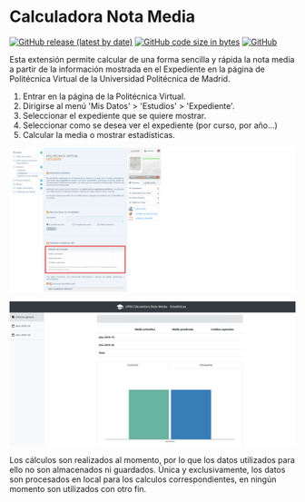 # Calculadora Nota Media

[![GitHub release (latest by date)](https://img.shields.io/github/v/release/tasiomendez/mean-upm-firefox?label=latest%20version)](https://github.com/tasiomendez/mean-upm-firefox/releases)
[![GitHub code size in bytes](https://img.shields.io/github/languages/code-size/tasiomendez/mean-upm-firefox?label=size)](https://github.com/tasiomendez/mean-upm-firefox)
[![GitHub](https://img.shields.io/github/license/tasiomendez/mean-upm-firefox)](https://github.com/tasiomendez/mean-upm-firefox)

Esta extensión permite calcular de una forma sencilla y rápida la nota media
a partir de la información mostrada en el Expediente en la página de Politécnica
Virtual de la Universidad Politécnica de Madrid.

1. Entrar en la página de la Politécnica Virtual.
2. Dirigirse al menú 'Mis Datos' > 'Estudios' > 'Expediente'.
3. Seleccionar el expediente que se quiere mostrar.
4. Seleccionar como se desea ver el expediente (por curso, por año...)
5. Calcular la media o mostrar estadísticas.

![Politécnica Virtual](docs/pv.png)

![Estadísticas](docs/statistics.png)

Los cálculos son realizados al momento, por lo que los datos utilizados para ello
no son almacenados ni guardados. Única y exclusivamente, los datos son procesados
en local para los calculos correspondientes, en ningún momento son utilizados con otro fin.
